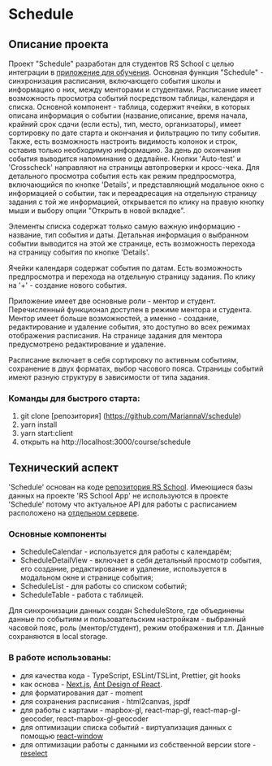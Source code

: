 # Schedule

## Описание проекта

Проект "Schedule" разработан для студентов RS School с целью интеграции в [приложение для обучения](https://app.rs.school/).
Основная функция "Schedule" - синхронизация расписания, включающего события школы и информацию о них, между менторами и студентами.
Расписание имеет возможность просмотра событий посредством таблицы, календаря и списка.
Основной компонент - таблица, содержит ячейки, в которых описана информация о событии (название,описание, время начала, крайний срок сдачи (если есть), тип, место, организаторы), имеет сортировку по дате старта и окончания и фильтрацию по типу события. Также, есть возможность настроить видимость колонок и строк, оставив только необходимую информацию. За день до окончания события выводится напоминание о дедлайне. Кнопки 'Auto-test' и 'Crosscheck' направляют на страницы автопроверки и кросс-чека.
Для детального просмотра события есть как режим предпросмотра, включающийся по кнопке 'Details', и представляющий модальное окно с информацией о событии, так и переадресация на отдельную страницу задания с той же информацией, открывается по клику на правую кнопку мыши и выбору опции "Открыть в новой вкладке".

Элементы списка содержат только самую важную информацию - название, тип события и даты. Детальная информация о выбранном событии выводится на этой же странице, есть возможность перехода на страницу события по кнопке 'Details'.

Ячейки календаря содержат события по датам. Есть возможность предпросмотра и перехода на отдельную страницу задания. По клику на '+' - создание нового события.

Приложение имеет две основные роли - ментор и студент.
Перечисленный функционал доступен в режиме ментора и студента. Ментор имеет больше возможностей, а именно - создание, редактирование и удаление события, это доступно во всех режимах отображения расписания. На странице задания для ментора предусмотрено редактирование и удаление.

Расписание включает в себя сортировку по активным событиям, сохранение в двух форматах, выбор часового пояса. Страницы событий имеют разную структуру в зависимости от типа задания.

### Команды для быстрого старта:

1. git clone [репозитория] (https://github.com/MariannaV/schedule)
2. yarn install
3. yarn start:client
4. открыть на http://localhost:3000/course/schedule

## Технический аспект

'Sсhedule' основан на коде [репозитория RS School](https://github.com/rolling-scopes/rsschool-app).
Имеющиеся базы данных на проекте 'RS School App' не используются в проекте 'Schedule' потому что актуальное API для работы с расписанием расположено на
[отдельном сервере](https://rs-react-schedule.firebaseapp.com/api/docs/#/).

### Основные компоненты

- ScheduleCalendar - используется для работы с календарём;
- ScheduleDetailView - включает в себя детальный просмотр события, его создание, редактирование и удаление, используется в модальном окне и странице события;
- ScheduleList - для работы со списком событий;
- ScheduleTable - работа с таблицей.

Для синхронизации данных создан ScheduleStore, где объединены данные по событиям и пользовательским настройкам - выбранный часовой пояс, роль (ментор/студент), режим отображения и т.п. Данные сохраняются в local storage.

### В работе использованы:

- для качества кода - TypeScript, ESLint/TSLint, Prettier, git hooks
- как основа - [Next.js](https://nextjs.org), [Ant Design of React](https://ant.design/docs/react/introduce).
- для форматирования дат - moment
- для сохранения расписания - html2canvas, jspdf
- для работы с картами - mapbox-gl, react-map-gl, react-map-gl-geocoder, react-mapbox-gl-geocoder
- для оптимизации списка событий - виртуализация данных с помощью [react-window](https://github.com/bvaughn/react-window)
- для оптимизации работы с данными из собственной версии store - [reselect](https://github.com/reduxjs/reselect)
